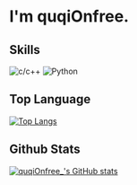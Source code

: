 # I'm quqiOnfree.
## Skills

![c/c++](https://img.shields.io/badge/-c/c++-blue?style=for-the-badge&logo=c&logoColor=white)
![Python](https://img.shields.io/badge/python-blue?style=for-the-badge&logo=Python&logoColor=white)

## Top Language

[![Top Langs](https://github-readme-stats.vercel.app/api/top-langs/?username=quqiOnfreeL)](https://github.com/anuraghazra/github-readme-stats)

## Github Stats

[![quqiOnfree_'s GitHub stats](https://github-readme-stats.vercel.app/api?username=quqiOnfreeL)](https://github.com/anuraghazra/github-readme-stats)

